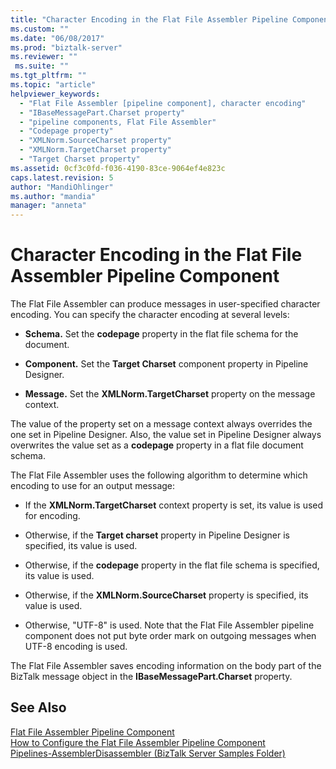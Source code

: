 ```yaml
---
title: "Character Encoding in the Flat File Assembler Pipeline Component | Microsoft Docs"
ms.custom: ""
ms.date: "06/08/2017"
ms.prod: "biztalk-server"
ms.reviewer: ""
 ms.suite: ""
ms.tgt_pltfrm: ""
ms.topic: "article"
helpviewer_keywords: 
  - "Flat File Assembler [pipeline component], character encoding"
  - "IBaseMessagePart.Charset property"
  - "pipeline components, Flat File Assembler"
  - "Codepage property"
  - "XMLNorm.SourceCharset property"
  - "XMLNorm.TargetCharset property"
  - "Target Charset property"
ms.assetid: 0cf3c0fd-f036-4190-83ce-9064ef4e823c
caps.latest.revision: 5
author: "MandiOhlinger"
ms.author: "mandia"
manager: "anneta"
---
```

# Character Encoding in the Flat File Assembler Pipeline Component
The Flat File Assembler can produce messages in user-specified character encoding. You can specify the character encoding at several levels:  
  
-   **Schema.** Set the **codepage** property in the flat file schema for the document.  
  
-   **Component.** Set the **Target Charset** component property in Pipeline Designer.  
  
-   **Message.** Set the **XMLNorm.TargetCharset** property on the message context.  
  
 The value of the property set on a message context always overrides the one set in Pipeline Designer. Also, the value set in Pipeline Designer always overwrites the value set as a **codepage** property in a flat file document schema.  
  
 The Flat File Assembler uses the following algorithm to determine which encoding to use for an output message:  
  
-   If the **XMLNorm.TargetCharset** context property is set, its value is used for encoding.  
  
-   Otherwise, if the **Target charset** property in Pipeline Designer is specified, its value is used.  
  
-   Otherwise, if the **codepage** property in the flat file schema is specified, its value is used.  
  
-   Otherwise, if the **XMLNorm.SourceCharset** property is specified, its value is used.  
  
-   Otherwise, "UTF-8" is used. Note that the Flat File Assembler pipeline component does not put byte order mark on outgoing messages when UTF-8 encoding is used.  
  
 The Flat File Assembler saves encoding information on the body part of the BizTalk message object in the **IBaseMessagePart.Charset** property.  
  
## See Also  
 [Flat File Assembler Pipeline Component](../core/flat-file-assembler-pipeline-component.md)   
 [How to Configure the Flat File Assembler Pipeline Component](../core/how-to-configure-the-flat-file-assembler-pipeline-component.md)   
 [Pipelines-AssemblerDisassembler (BizTalk Server Samples Folder)](../core/pipelines-assemblerdisassembler-biztalk-server-samples-folder.md)